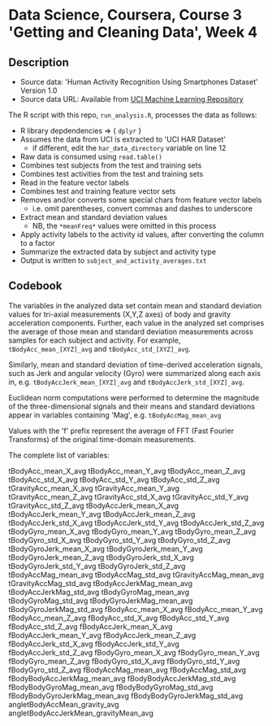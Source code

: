 # Data Science, Coursera, Course 3 'Getting and Cleaning Data', Week 4

## Description
- Source data:  'Human Activity Recognition Using Smartphones Dataset' Version 1.0
- Source data URL: Available from [UCI Machine Learning Repository](http://archive.ics.uci.edu/ml/datasets/Human+Activity+Recognition+Using+Smartphones)

The R script with this repo, `run_analysis.R`, processes the data as follows:
- R library depdendencies => { `dplyr` }
- Assumes the data from UCI is extracted to 'UCI HAR Dataset'
  - if different, edit the `har_data_directory` variable on line 12
- Raw data is consumed using `read.table()`
- Combines test subjects from the test and training sets
- Combines test activities from the test and training sets
- Read in the feature vector labels
- Combines test and training feature vector sets
- Removes and/or converts some special chars from feature vector labels
  - i.e. omit parentheses, convert commas and dashes to underscore
- Extract mean and standard deviation values
  - NB, the `*meanFreq*` values were omitted in this process
- Apply activity labels to the activity id values, after converting the column to a factor
- Summarize the extracted data by subject and activity type
- Output is written to `subject_and_activity_averages.txt`


## Codebook

The variables in the analyzed data set contain mean and standard deviation values for tri-axial measurements (X,Y,Z axes) of body and gravity acceleration components.  Further, each value in the analyzed set comprises the average of those mean and standard deviation measurements across samples for each subject and activity.  For example, `tBodyAcc_mean_[XYZ]_avg` and `tBodyAcc_std_[XYZ]_avg`.

Similarly, mean and standard deviation of time-derived acceleration signals, such as Jerk and angular velocity (Gyro) were summarized along each axis in, e.g. `tBodyAccJerk_mean_[XYZ]_avg` and `tBodyAccJerk_std_[XYZ]_avg`.

Euclidean norm computations were performed to determine the magnitude of the three-dimensional signals and their means and standard deviations appear in
variables containing 'Mag', e.g. `tBodyAccMag_mean_avg`

Values with the 'f' prefix represent the average of FFT (Fast Fourier Transforms) of the original time-domain measurements.

The complete list of variables:

tBodyAcc_mean_X_avg
tBodyAcc_mean_Y_avg
tBodyAcc_mean_Z_avg
tBodyAcc_std_X_avg
tBodyAcc_std_Y_avg
tBodyAcc_std_Z_avg
tGravityAcc_mean_X_avg
tGravityAcc_mean_Y_avg
tGravityAcc_mean_Z_avg
tGravityAcc_std_X_avg
tGravityAcc_std_Y_avg
tGravityAcc_std_Z_avg
tBodyAccJerk_mean_X_avg
tBodyAccJerk_mean_Y_avg
tBodyAccJerk_mean_Z_avg
tBodyAccJerk_std_X_avg
tBodyAccJerk_std_Y_avg
tBodyAccJerk_std_Z_avg
tBodyGyro_mean_X_avg
tBodyGyro_mean_Y_avg
tBodyGyro_mean_Z_avg
tBodyGyro_std_X_avg
tBodyGyro_std_Y_avg
tBodyGyro_std_Z_avg
tBodyGyroJerk_mean_X_avg
tBodyGyroJerk_mean_Y_avg
tBodyGyroJerk_mean_Z_avg
tBodyGyroJerk_std_X_avg
tBodyGyroJerk_std_Y_avg
tBodyGyroJerk_std_Z_avg
tBodyAccMag_mean_avg
tBodyAccMag_std_avg
tGravityAccMag_mean_avg
tGravityAccMag_std_avg
tBodyAccJerkMag_mean_avg
tBodyAccJerkMag_std_avg
tBodyGyroMag_mean_avg
tBodyGyroMag_std_avg
tBodyGyroJerkMag_mean_avg
tBodyGyroJerkMag_std_avg
fBodyAcc_mean_X_avg
fBodyAcc_mean_Y_avg
fBodyAcc_mean_Z_avg
fBodyAcc_std_X_avg
fBodyAcc_std_Y_avg
fBodyAcc_std_Z_avg
fBodyAccJerk_mean_X_avg
fBodyAccJerk_mean_Y_avg
fBodyAccJerk_mean_Z_avg
fBodyAccJerk_std_X_avg
fBodyAccJerk_std_Y_avg
fBodyAccJerk_std_Z_avg
fBodyGyro_mean_X_avg
fBodyGyro_mean_Y_avg
fBodyGyro_mean_Z_avg
fBodyGyro_std_X_avg
fBodyGyro_std_Y_avg
fBodyGyro_std_Z_avg
fBodyAccMag_mean_avg
fBodyAccMag_std_avg
fBodyBodyAccJerkMag_mean_avg
fBodyBodyAccJerkMag_std_avg
fBodyBodyGyroMag_mean_avg
fBodyBodyGyroMag_std_avg
fBodyBodyGyroJerkMag_mean_avg
fBodyBodyGyroJerkMag_std_avg
angletBodyAccMean_gravity_avg
angletBodyAccJerkMean_gravityMean_avg


